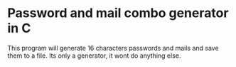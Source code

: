 # Password and mail combo generator in C

This program will generate 16 characters passwords and mails and save them to a file.
Its only a generator, it wont do anything else.
